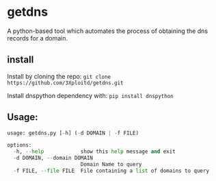 # getdns

A python-based tool which automates the process of obtaining the dns records for a domain.

## install

Install by cloning the repo:
`git clone https://github.com/3Xploitd/getdns.git`

Install dnspython dependency with: `pip install dnspython`

## Usage:

~~~python
usage: getdns.py [-h] (-d DOMAIN | -f FILE)

options:
  -h, --help            show this help message and exit
  -d DOMAIN, --domain DOMAIN
                        Domain Name to query
  -f FILE, --file FILE  File containing a list of domains to query
~~~
